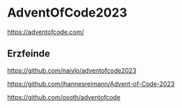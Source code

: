 # AdventOfCode2023

<https://adventofcode.com/>

## Erzfeinde

<https://github.com/naiylo/adventofcode2023>

<https://github.com/jhannesreimann/Advent-of-Code-2023>

<https://github.com/osoth/adventofcode>
